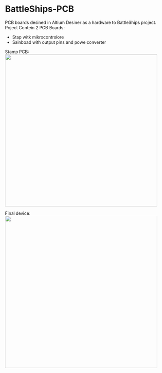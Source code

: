 # BattleShips-PCB
PCB boards desined in Altium Desiner as a hardware to BattleShips project. 
Poject Contein 2 PCB Boards:
- Stap witk mikrocontrolore 
- Sainboad with output pins and powe converter


Stamp PCB:
<img src="https://github.com/szczepankozdeba/BattleShips-PCB/assets/48669369/c997fd99-cc9c-4aa1-a1e6-464ed03ac09a" width="500">  




Final device:
<img src="https://github.com/szczepankozdeba/BattleShips-PCB/assets/48669369/4484a9fe-e395-47db-a4c3-e15fdfd15b6f" width="500">
